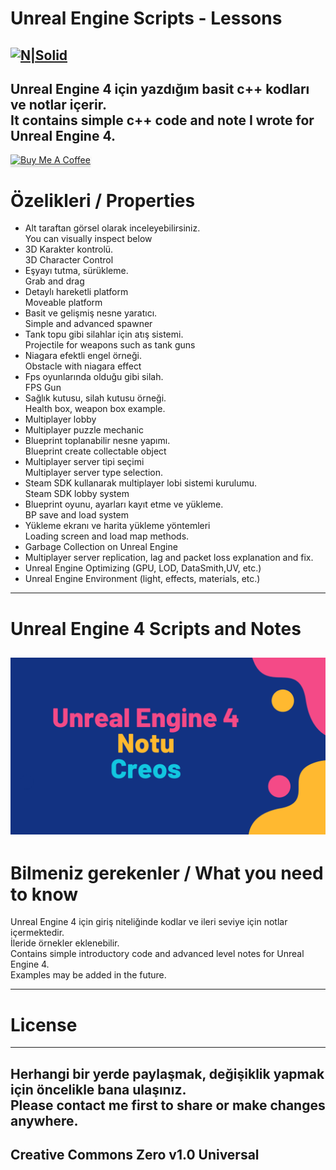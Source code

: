 <h1 class="code-line" data-line-start=0 data-line-end=1 ><a id="Unreal_Engine_Notlar_0"></a>Unreal Engine Scripts - Lessons</h1>
<h2 class="code-line" data-line-start=2 data-line-end=4 ><a id="NSolidhttpsplaylhgoogleusercontentcom4ChxU_bzuJe8ix7IC7fYOq5xH3rtDjDMFogy4NsF6l8jNH9Q_G7zQUWoZtWvkliyww2247h1264rwhttpwwwartistscompanydigital_2"></a><a href="http://www.artistscompany.tech"><img src="https://raw.githubusercontent.com/creosB/presentation/main/background.png" alt="N|Solid"></a></h2>
<h2 class="code-line" data-line-start=4 data-line-end=6 ><a id="Unreal_Engine_4_iin_yazdm_basit_c_scriptlerini_ierir_4"></a>Unreal Engine 4 için yazdığım basit c++ kodları ve notlar içerir.<br>
It contains simple c++ code and note I wrote for Unreal Engine 4.</h2>
<a href="https://www.buymeacoffee.com/creos" target="_blank"><img src="https://www.buymeacoffee.com/assets/img/custom_images/orange_img.png" alt="Buy Me A Coffee" style="height: 41px !important;width: 174px !important;box-shadow: 0px 3px 2px 0px rgba(190, 190, 190, 0.5) !important;-webkit-box-shadow: 0px 3px 2px 0px rgba(190, 190, 190, 0.5) !important;" ></a>
<h1 class="code-line" data-line-start=6 data-line-end=7 ><a id="zelikleri_6"></a>Özelikleri / Properties</h1>
<ul>
<li class="has-line-data" data-line-start="7" data-line-end="8">Alt taraftan görsel olarak inceleyebilirsiniz.<br>
You can visually inspect below</li>
<li class="has-line-data" data-line-start="7" data-line-end="8">3D Karakter kontrolü.<br>
3D Character Control</li>
<li class="has-line-data" data-line-start="7" data-line-end="8">Eşyayı tutma, sürükleme.<br>
Grab and drag</li>
<li class="has-line-data" data-line-start="7" data-line-end="8">Detaylı hareketli platform<br>
Moveable platform</li>
<li class="has-line-data" data-line-start="7" data-line-end="8">Basit ve gelişmiş nesne yaratıcı.<br>
Simple and advanced spawner</li>
<li class="has-line-data" data-line-start="7" data-line-end="8">Tank topu gibi silahlar için atış sistemi.<br>
Projectile for weapons such as tank guns</li>
<li class="has-line-data" data-line-start="7" data-line-end="8">Niagara efektli engel örneği.<br>
Obstacle with niagara effect</li>
<li class="has-line-data" data-line-start="7" data-line-end="8">Fps oyunlarında olduğu gibi silah.<br>
FPS Gun</li>
<li class="has-line-data" data-line-start="7" data-line-end="8">Sağlık kutusu, silah kutusu örneği.<br>
Health box, weapon box example.</li>
<li class="has-line-data" data-line-start="7" data-line-end="8">Multiplayer lobby</li>
<li class="has-line-data" data-line-start="7" data-line-end="8">Multiplayer puzzle mechanic</li>
<li class="has-line-data" data-line-start="7" data-line-end="8">Blueprint toplanabilir nesne yapımı.<br>
Blueprint create collectable object</li>
<li class="has-line-data" data-line-start="7" data-line-end="8">Multiplayer server tipi seçimi<br>
Multiplayer server type selection.</li>
<li class="has-line-data" data-line-start="7" data-line-end="8">Steam SDK kullanarak multiplayer lobi sistemi kurulumu.<br>
Steam SDK lobby system</li>
<li class="has-line-data" data-line-start="7" data-line-end="8">Blueprint oyunu, ayarları kayıt etme ve yükleme.<br>
BP save and load system</li>
<li class="has-line-data" data-line-start="7" data-line-end="8">Yükleme ekranı ve harita yükleme yöntemleri<br>
Loading screen and load map methods.</li>
<li class="has-line-data" data-line-start="7" data-line-end="8">Garbage Collection on Unreal Engine</li>
<li class="has-line-data" data-line-start="7" data-line-end="8">Multiplayer server replication, lag and packet loss explanation and fix.</li>
<li class="has-line-data" data-line-start="7" data-line-end="8">Unreal Engine Optimizing (GPU, LOD, DataSmith,UV, etc.)</li>
<li class="has-line-data" data-line-start="7" data-line-end="8">Unreal Engine Environment (light, effects, materials, etc.)</li>
</ul>
<hr>
<h1 class="code-line" data-line-start=9 data-line-end=10 ><a id="Resimli_Konu_Anlatm_9"></a>Unreal Engine 4 Scripts and Notes</h1>
<h2 class="code-line" data-line-start=14 data-line-end=16 ><a id="An_old_rock_in_the_deserthttpsrawgithubusercontentcomcreosBCPPdersveorneklerimainresim1png_C_Konu_anlatmhttpsgithubcomcreosBCPPdersveornekleriblobmaincppanlatC4B1mpdf_14"></a><a href="https://github.com/creosB/UnrealScriptsandNotes/blob/main/Unreal%20Engine%20Scripts%20and%20Notes.md"><img src="https://raw.githubusercontent.com/creosB/UnrealScripts/main/Outline_Table%20of%20Contents.png" alt="An old rock in the desert" title="Unreal Engine"></a></h2>
<h1 class="code-line" data-line-start=13 data-line-end=14 ><a id="Bilmeniz_gerekenler_13"></a>Bilmeniz gerekenler / What you need to know</h1>
<p class="has-line-data" data-line-start="14" data-line-end="16">Unreal Engine 4 için giriş niteliğinde kodlar ve ileri seviye için notlar içermektedir.<br>
İleride örnekler eklenebilir.<br>
Contains simple introductory code and advanced level notes for Unreal Engine 4.<br>
Examples may be added in the future.</p>
</blockquote>
<hr>
<h1 class="code-line" data-line-start=17 data-line-end=18 ><a id="License_17"></a>License</h1>
<hr>
<h2 class="code-line" data-line-start=19 data-line-end=21 ><a id="Herhangi_bir_yerde_paylamak_deiiklik_yapmak_iin_ncelikle_bana_ulanz_19"></a>Herhangi bir yerde paylaşmak, değişiklik yapmak için öncelikle bana ulaşınız.<br>
Please contact me first to share or make changes anywhere.</h2>
<h2 class="code-line" data-line-start=21 data-line-end=23 ><a id="Creative_Commons_Zero_v10_Universal_21"></a>Creative Commons Zero v1.0 Universal</h2>
